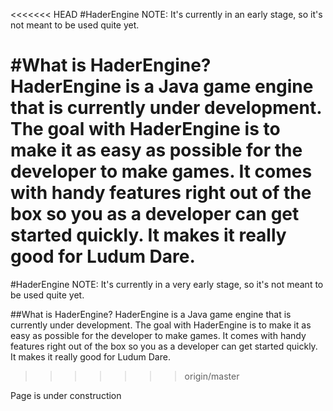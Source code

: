 <<<<<<< HEAD
#HaderEngine
NOTE: It's currently in an early stage, so it's not meant to be used quite yet.

#What is HaderEngine?
HaderEngine is a Java game engine that is currently under development. The goal with HaderEngine is to make it as easy as possible for the developer to make games. It comes with handy features right out of the box so you as a developer can get started quickly. It makes it really good for Ludum Dare.
=======
#HaderEngine NOTE: It's currently in a very early stage, so it's not meant to be used quite yet.

##What is HaderEngine? HaderEngine is a Java game engine that is currently under development. The goal with HaderEngine is to make it as easy as possible for the developer to make games. It comes with handy features right out of the box so you as a developer can get started quickly. It makes it really good for Ludum Dare.
>>>>>>> origin/master

Page is under construction

